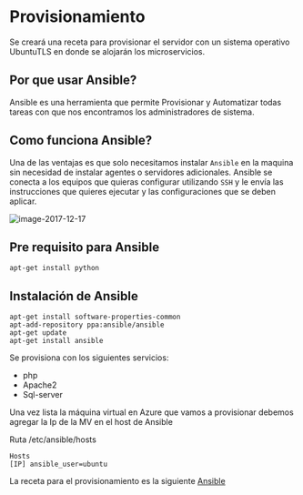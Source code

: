 # Provisionamiento

Se creará una receta para provisionar el servidor con un sistema operativo UbuntuTLS en donde se alojarán los microservicios.

## Por que usar Ansible?
Ansible es una herramienta que permite Provisionar y Automatizar todas tareas con que nos encontramos los administradores de sistema.

## Como funciona Ansible?
Una de las ventajas es que solo necesitamos instalar ```Ansible``` en la maquina sin necesidad de instalar agentes o servidores adicionales. 
Ansible se conecta a los equipos que quieras configurar utilizando ```SSH``` y le envía las instrucciones que quieres ejecutar y las configuraciones que se deben aplicar.

![image-2017-12-17](https://user-images.githubusercontent.com/32844919/34084110-675ee0b6-e37b-11e7-8823-3bf3ce2ef498.jpg)
## Pre requisito para Ansible
```apt-get install python```

## Instalación de Ansible
```
apt-get install software-properties-common
apt-add-repository ppa:ansible/ansible
apt-get update
apt-get install ansible 
```
Se provisiona con los siguientes servicios:

* php 
* Apache2
* Sql-server

Una vez lista la máquina virtual en Azure que vamos a provisionar debemos agregar la Ip de la MV en el host de Ansible

Ruta /etc/ansible/hosts

```
Hosts
[IP] ansible_user=ubuntu
```

La receta para el provisionamiento es la siguiente [Ansible](https://github.com/javierfrereq/MII_CC_Proyecto_MicroServicios/blob/master/provision/ansible/provision.yml) 


